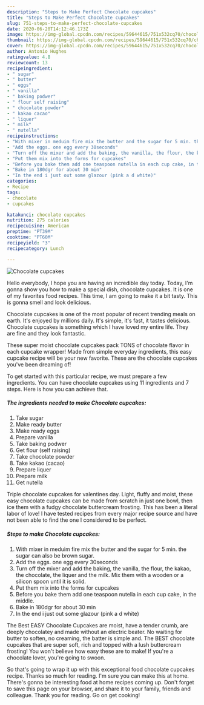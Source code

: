 ```yaml
---
description: "Steps to Make Perfect Chocolate cupcakes"
title: "Steps to Make Perfect Chocolate cupcakes"
slug: 751-steps-to-make-perfect-chocolate-cupcakes
date: 2020-06-20T14:12:46.173Z
image: https://img-global.cpcdn.com/recipes/59644615/751x532cq70/chocolate-cupcakes-recipe-main-photo.jpg
thumbnail: https://img-global.cpcdn.com/recipes/59644615/751x532cq70/chocolate-cupcakes-recipe-main-photo.jpg
cover: https://img-global.cpcdn.com/recipes/59644615/751x532cq70/chocolate-cupcakes-recipe-main-photo.jpg
author: Antonio Hughes
ratingvalue: 4.8
reviewcount: 13
recipeingredient:
- " sugar"
- " butter"
- " eggs"
- " vanilla"
- " baking podwer"
- " flour self raising"
- " chocolate powder"
- " kakao cacao"
- " liquer"
- " milk"
- " nutella"
recipeinstructions:
- "With mixer in meduim fire mix the butter and the sugar for 5 min. the sugar can also be brown sugar."
- "Add the eggs. one egg every 30seconds"
- "Turn off the mixer and add the baking, the vanilla, the flour, the kakao, the chocolate, the liquer and the milk. Mix them with a wooden or a silicon spoon until it is solid."
- "Put them mix into the forms for cupcakes"
- "Before you bake them add one teaspoon nutella in each cup cake, in the middle."
- "Bake in 180dgr for about 30 min"
- "In the end i just out some glazour (pink a d white)"
categories:
- Recipe
tags:
- chocolate
- cupcakes

katakunci: chocolate cupcakes 
nutrition: 275 calories
recipecuisine: American
preptime: "PT39M"
cooktime: "PT60M"
recipeyield: "3"
recipecategory: Lunch

---
```



![Chocolate cupcakes](https://img-global.cpcdn.com/recipes/59644615/751x532cq70/chocolate-cupcakes-recipe-main-photo.jpg)

Hello everybody, I hope you are having an incredible day today. Today, I'm gonna show you how to make a special dish, chocolate cupcakes. It is one of my favorites food recipes. This time, I am going to make it a bit tasty. This is gonna smell and look delicious.

Chocolate cupcakes is one of the most popular of recent trending meals on earth. It's enjoyed by millions daily. It's simple, it's fast, it tastes delicious. Chocolate cupcakes is something which I have loved my entire life. They are fine and they look fantastic.

These super moist chocolate cupcakes pack TONS of chocolate flavor in each cupcake wrapper! Made from simple everyday ingredients, this easy cupcake recipe will be your new favorite. These are the chocolate cupcakes you&#39;ve been dreaming of!


To get started with this particular recipe, we must prepare a few ingredients. You can have chocolate cupcakes using 11 ingredients and 7 steps. Here is how you can achieve that.

<!--inarticleads1-->

##### The ingredients needed to make Chocolate cupcakes:

1. Take  sugar
1. Make ready  butter
1. Make ready  eggs
1. Prepare  vanilla
1. Take  baking podwer
1. Get  flour (self raising)
1. Take  chocolate powder
1. Take  kakao (cacao)
1. Prepare  liquer
1. Prepare  milk
1. Get  nutella


Triple chocolate cupcakes for valentines day. Light, fluffy and moist, these easy chocolate cupcakes can be made from scratch in just one bowl, then ice them with a fudgy chocolate buttercream frosting. This has been a literal labor of love! I have tested recipes from every major recipe source and have not been able to find the one I considered to be perfect. 

<!--inarticleads2-->

##### Steps to make Chocolate cupcakes:

1. With mixer in meduim fire mix the butter and the sugar for 5 min. the sugar can also be brown sugar.
1. Add the eggs. one egg every 30seconds
1. Turn off the mixer and add the baking, the vanilla, the flour, the kakao, the chocolate, the liquer and the milk. Mix them with a wooden or a silicon spoon until it is solid.
1. Put them mix into the forms for cupcakes
1. Before you bake them add one teaspoon nutella in each cup cake, in the middle.
1. Bake in 180dgr for about 30 min
1. In the end i just out some glazour (pink a d white)


The Best EASY Chocolate Cupcakes are moist, have a tender crumb, are deeply chocolatey and made without an electric beater. No waiting for butter to soften, no creaming, the batter is simple and. The BEST chocolate cupcakes that are super soft, rich and topped with a lush buttercream frosting! You won&#39;t believe how easy these are to make! If you&#39;re a chocolate lover, you&#39;re going to swoon. 

So that's going to wrap it up with this exceptional food chocolate cupcakes recipe. Thanks so much for reading. I'm sure you can make this at home. There's gonna be interesting food at home recipes coming up. Don't forget to save this page on your browser, and share it to your family, friends and colleague. Thank you for reading. Go on get cooking!
